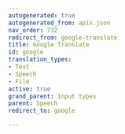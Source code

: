 ```yaml
---
autogenerated: true
autogenerated_from: apis.json
nav_order: 732
redirect_from: google-translate
title: Google Translate
id: google
translation_types:
- Text
- Speech
- File
active: true
grand_parent: Input types
parent: Speech
redirect_to: google

---
```


